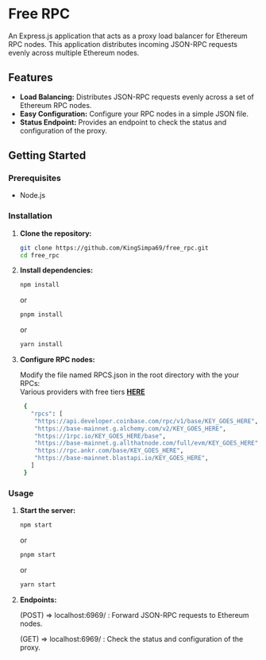# Free RPC

An Express.js application that acts as a proxy load balancer for Ethereum RPC nodes. This application distributes incoming JSON-RPC requests evenly across multiple Ethereum nodes.

## Features

- **Load Balancing:** Distributes JSON-RPC requests evenly across a set of Ethereum RPC nodes.
- **Easy Configuration:** Configure your RPC nodes in a simple JSON file.
- **Status Endpoint:** Provides an endpoint to check the status and configuration of the proxy.

## Getting Started

### Prerequisites

- Node.js

### Installation

1. **Clone the repository:**

   ```bash
   git clone https://github.com/KingSimpa69/free_rpc.git
   cd free_rpc
   ```

2. **Install dependencies:**

   ```bash
   npm install
    ```
   or
   ```bash
   pnpm install
    ```
      or
   ```bash
   yarn install
    ```

4. **Configure RPC nodes:**

    Modify the file named RPCS.json in the root directory with the your RPCs:  
    Various providers with free tiers **[HERE](https://docs.base.org/docs/tools/node-providers)**

   ```bash
    {
      "rpcs": [
       "https://api.developer.coinbase.com/rpc/v1/base/KEY_GOES_HERE",
       "https://base-mainnet.g.alchemy.com/v2/KEY_GOES_HERE",
       "https://1rpc.io/KEY_GOES_HERE/base",
       "https://base-mainnet.g.allthatnode.com/full/evm/KEY_GOES_HERE",
       "https://rpc.ankr.com/base/KEY_GOES_HERE",
       "https://base-mainnet.blastapi.io/KEY_GOES_HERE",
      ]
    }
    ```

### Usage

1. **Start the server:**

   ```bash
   npm start
    ```
   or
   ```bash
   pnpm start
    ```
   or
   ```bash
   yarn start
    ```

3. **Endpoints:**

    (POST) => localhost:6969/ : Forward JSON-RPC requests to Ethereum nodes.

    (GET) => localhost:6969/ : Check the status and configuration of the proxy.

